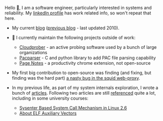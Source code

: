 Hello 👋, I am a software engineer, particularly interested in systems and reliability. My [linkedIn profile](https://www.linkedin.com/in/manugarg/) has work related info, so won't repeat that here.

- My current [blog](https://blog.manugarg.com) ([previous blog](https://manugarg.com) - last updated 2010).

- 🔭 I currently maintain the following projects outside of work:
    - [Cloudprober](https://github.com/cloudprober/cloudprober) - an active probing software used by a bunch of large organizations
    - [Pacparser](https://github.com/manugarg/pacparser) - C and python library to add PAC file parsing capability
    - [Page Notes](https://chromewebstore.google.com/detail/page-notes/omjdheidbhoghpfdnndkgoelfiogjfla) - a productivity chrome extension, not open-source

- My first big contribution to open-source was finding (and fixing, but finding was the hard part) [a nasty bug in the squid web-proxy](https://www.manugarg.com/2007/08/hacking-squid.html).

- In my previous life, as part of my system internals exploration, I wrote a bunch of [articles](https://articles.manugarg.com). Following two articles are still [referenced](https://www.google.com/search?q=%22articles.manugarg.com%2Fsystemcallinlinux2_6.html%22+OR+%22articles.manugarg.com%2Faboutelfauxiliaryvectors.html%22) quite a lot, including in some university courses:
    - [Sysenter Based System Call Mechanism in Linux 2.6](https://articles.manugarg.com/systemcallinlinux2_6.html)
    - [About ELF Auxiliary Vectors](https://articles.manugarg.com/aboutelfauxiliaryvectors.html)

<!--
**manugarg/manugarg** is a ✨ _special_ ✨ repository because its `README.md` (this file) appears on your GitHub profile.

Here are some ideas to get you started:

- 🔭 I’m currently working on ...
- 🌱 I’m currently learning ...
- 👯 I’m looking to collaborate on ...
- 🤔 I’m looking for help with ...
- 💬 Ask me about ...
- 📫 How to reach me: ...
- 😄 Pronouns: ...
- ⚡ Fun fact: ...
-->
